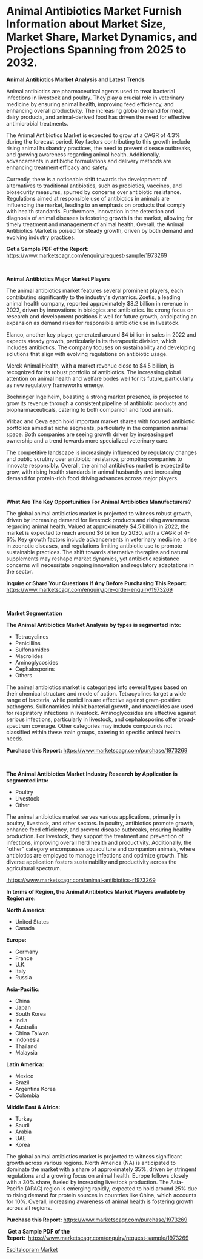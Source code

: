<p><h1>Animal Antibiotics Market Furnish Information about Market Size, Market Share, Market Dynamics, and Projections Spanning from 2025 to 2032.</h1></p><p><strong>Animal Antibiotics Market Analysis and Latest Trends</strong></p>
<p><p>Animal antibiotics are pharmaceutical agents used to treat bacterial infections in livestock and poultry. They play a crucial role in veterinary medicine by ensuring animal health, improving feed efficiency, and enhancing overall productivity. The increasing global demand for meat, dairy products, and animal-derived food has driven the need for effective antimicrobial treatments.</p><p>The Animal Antibiotics Market is expected to grow at a CAGR of 4.3% during the forecast period. Key factors contributing to this growth include rising animal husbandry practices, the need to prevent disease outbreaks, and growing awareness regarding animal health. Additionally, advancements in antibiotic formulations and delivery methods are enhancing treatment efficacy and safety.</p><p>Currently, there is a noticeable shift towards the development of alternatives to traditional antibiotics, such as probiotics, vaccines, and biosecurity measures, spurred by concerns over antibiotic resistance. Regulations aimed at responsible use of antibiotics in animals are influencing the market, leading to an emphasis on products that comply with health standards. Furthermore, innovation in the detection and diagnosis of animal diseases is fostering growth in the market, allowing for timely treatment and management of animal health. Overall, the Animal Antibiotics Market is poised for steady growth, driven by both demand and evolving industry practices.</p></p>
<p><strong>Get a Sample PDF of the Report:&nbsp;</strong> <a href="https://www.marketscagr.com/enquiry/request-sample/1973269?utm_campaign=2138&utm_medium=2&utm_source=Github&utm_content=ia&utm_term=08032025&utm_id=animal-antibiotics">https://www.marketscagr.com/enquiry/request-sample/1973269</a></p>
<p>&nbsp;</p>
<p><strong>Animal Antibiotics Major Market Players</strong></p>
<p><p>The animal antibiotics market features several prominent players, each contributing significantly to the industry's dynamics. Zoetis, a leading animal health company, reported approximately $8.2 billion in revenue in 2022, driven by innovations in biologics and antibiotics. Its strong focus on research and development positions it well for future growth, anticipating an expansion as demand rises for responsible antibiotic use in livestock.</p><p>Elanco, another key player, generated around $4 billion in sales in 2022 and expects steady growth, particularly in its therapeutic division, which includes antibiotics. The company focuses on sustainability and developing solutions that align with evolving regulations on antibiotic usage.</p><p>Merck Animal Health, with a market revenue close to $4.5 billion, is recognized for its robust portfolio of antibiotics. The increasing global attention on animal health and welfare bodes well for its future, particularly as new regulatory frameworks emerge.</p><p>Boehringer Ingelheim, boasting a strong market presence, is projected to grow its revenue through a consistent pipeline of antibiotic products and biopharmaceuticals, catering to both companion and food animals.</p><p>Virbac and Ceva each hold important market shares with focused antibiotic portfolios aimed at niche segments, particularly in the companion animal space. Both companies are seeing growth driven by increasing pet ownership and a trend towards more specialized veterinary care.</p><p>The competitive landscape is increasingly influenced by regulatory changes and public scrutiny over antibiotic resistance, prompting companies to innovate responsibly. Overall, the animal antibiotics market is expected to grow, with rising health standards in animal husbandry and increasing demand for protein-rich food driving advances across major players.</p></p>
<p>&nbsp;</p>
<p><strong>What Are The Key Opportunities For Animal Antibiotics Manufacturers?</strong></p>
<p><p>The global animal antibiotics market is projected to witness robust growth, driven by increasing demand for livestock products and rising awareness regarding animal health. Valued at approximately $4.5 billion in 2022, the market is expected to reach around $6 billion by 2030, with a CAGR of 4-6%. Key growth factors include advancements in veterinary medicine, a rise in zoonotic diseases, and regulations limiting antibiotic use to promote sustainable practices. The shift towards alternative therapies and natural supplements may reshape market dynamics, yet antibiotic resistance concerns will necessitate ongoing innovation and regulatory adaptations in the sector.</p></p>
<p><strong>Inquire or Share Your Questions If Any Before Purchasing This Report:</strong> <a href="https://www.marketscagr.com/enquiry/pre-order-enquiry/1973269?utm_campaign=2138&utm_medium=2&utm_source=Github&utm_content=ia&utm_term=08032025&utm_id=animal-antibiotics">https://www.marketscagr.com/enquiry/pre-order-enquiry/1973269</a></p>
<p>&nbsp;</p>
<p><strong>Market Segmentation</strong></p>
<p><strong>The Animal Antibiotics Market Analysis by types is segmented into:</strong></p>
<p><ul><li>Tetracyclines</li><li>Penicillins</li><li>Sulfonamides</li><li>Macrolides</li><li>Aminoglycosides</li><li>Cephalosporins</li><li>Others</li></ul></p>
<p><p>The animal antibiotics market is categorized into several types based on their chemical structure and mode of action. Tetracyclines target a wide range of bacteria, while penicillins are effective against gram-positive pathogens. Sulfonamides inhibit bacterial growth, and macrolides are used for respiratory infections in livestock. Aminoglycosides are effective against serious infections, particularly in livestock, and cephalosporins offer broad-spectrum coverage. Other categories may include compounds not classified within these main groups, catering to specific animal health needs.</p></p>
<p><strong>Purchase this Report:&nbsp;</strong><a href="https://www.marketscagr.com/purchase/1973269?utm_campaign=2138&utm_medium=2&utm_source=Github&utm_content=ia&utm_term=08032025&utm_id=animal-antibiotics">https://www.marketscagr.com/purchase/1973269</a></p>
<p>&nbsp;</p>
<p><strong>The Animal Antibiotics Market Industry Research by Application is segmented into:</strong></p>
<p><ul><li>Poultry</li><li>Livestock</li><li>Other</li></ul></p>
<p><p>The animal antibiotics market serves various applications, primarily in poultry, livestock, and other sectors. In poultry, antibiotics promote growth, enhance feed efficiency, and prevent disease outbreaks, ensuring healthy production. For livestock, they support the treatment and prevention of infections, improving overall herd health and productivity. Additionally, the "other" category encompasses aquaculture and companion animals, where antibiotics are employed to manage infections and optimize growth. This diverse application fosters sustainability and productivity across the agricultural spectrum.</p></p>
<p><a href="https://www.marketscagr.com/animal-antibiotics-r1973269?utm_campaign=2138&utm_medium=2&utm_source=Github&utm_content=ia&utm_term=08032025&utm_id=animal-antibiotics">&nbsp;https://www.marketscagr.com/animal-antibiotics-r1973269</a></p>
<p><strong>In terms of Region, the Animal Antibiotics Market Players available by Region are:</strong></p>
<p>
    <p> <strong> North America: </strong>
        <ul>
            <li>United States</li>
            <li>Canada</li>
        </ul>
        </p> 
    <p> <strong> Europe: </strong>
        <ul>
            <li>Germany</li>
            <li>France</li>
            <li>U.K.</li>
            <li>Italy</li>
            <li>Russia</li>
        </ul>
        </p> 
    <p> <strong> Asia-Pacific: </strong>
        <ul>
            <li>China</li>
            <li>Japan</li>
            <li>South Korea</li>
            <li>India</li>
            <li>Australia</li>
            <li>China Taiwan</li>
            <li>Indonesia</li>
            <li>Thailand</li>
            <li>Malaysia</li>
        </ul>
        </p> 
    <p> <strong> Latin America: </strong>
        <ul>
            <li>Mexico</li>
            <li>Brazil</li>
            <li>Argentina Korea</li>
            <li>Colombia</li>
        </ul>
        </p> 
    <p> <strong> Middle East & Africa: </strong>
        <ul>
            <li>Turkey</li>
            <li>Saudi</li>
            <li>Arabia</li>
            <li>UAE</li>
            <li>Korea</li>
        </ul>
    </p>
    </p>
<p><p>The global animal antibiotics market is projected to witness significant growth across various regions. North America (NA) is anticipated to dominate the market with a share of approximately 35%, driven by stringent regulations and a growing focus on animal health. Europe follows closely with a 30% share, fueled by increasing livestock production. The Asia-Pacific (APAC) region is emerging rapidly, expected to hold around 25% due to rising demand for protein sources in countries like China, which accounts for 10%. Overall, increasing awareness of animal health is fostering growth across all regions.</p></p>
<p><strong>Purchase this Report: </strong><a href="https://www.marketscagr.com/purchase/1973269?utm_campaign=2138&utm_medium=2&utm_source=Github&utm_content=ia&utm_term=08032025&utm_id=animal-antibiotics">https://www.marketscagr.com/purchase/1973269</a></p>
<p>&nbsp;<strong>Get a Sample PDF of the Report:&nbsp;&nbsp;</strong><a href="https://www.marketscagr.com/enquiry/request-sample/1973269?utm_campaign=2138&utm_medium=2&utm_source=Github&utm_content=ia&utm_term=08032025&utm_id=animal-antibiotics">https://www.marketscagr.com/enquiry/request-sample/1973269</a></p>
<p><strong></strong></p>
<p><p><a href="https://github.com/joannesouthgate/Market-Research-Report-List-5/blob/main/escitalopram-market.md?utm_campaign=2138&utm_medium=2&utm_source=Github&utm_content=ia&utm_term=08032025&utm_id=animal-antibiotics">Escitalopram Market</a></p></p>